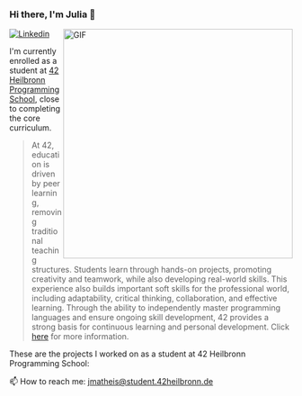 ### Hi there, I'm Julia 👋

[![Linkedin](https://img.shields.io/badge/-LinkedIn-0e76a8?style=flat-square&logo=Linkedin&logoColor=white)](https://www.linkedin.com/in/julia-matheis-708817198)
<img align="right" alt="GIF" src="https://42.fr/wp-content/uploads/2021/06/Group-8.png" width="408" height="408" />


I'm currently enrolled as a student at [42 Heilbronn Programming School](https://www.42heilbronn.de/en/), close to completing the core curriculum.
> At 42, education is driven by peer learning, removing traditional teaching structures.
> Students learn through hands-on projects, promoting creativity and teamwork, while also developing real-world skills.
> This experience also builds important soft skills for the professional world, including adaptability, critical thinking, collaboration, and effective learning.
> Through the ability to independently master programming languages and ensure ongoing skill development, 42 provides a strong basis for continuous learning and personal development. Click [here](https://www.42network.org/innovative-education/) for more information.

<!--
[![jmatheis's 42 stats](https://badge.mediaplus.ma/black/jmatheis?1337Badge=off&UM6P=off)](https://github.com/oakoudad/badge42)
-->
These are the projects I worked on as a student at 42 Heilbronn Programming School:

📫 How to reach me: jmatheis@student.42heilbronn.de

<!--
**jmatheis00/jmatheis00** is a ✨ _special_ ✨ repository because its `README.md` (this file) appears on your GitHub profile.

Here are some ideas to get you started:

- 🔭 I’m currently working on ...
- 🌱 I’m currently learning ...
- 👯 I’m looking to collaborate on ...
- 🤔 I’m looking for help with ...
- 💬 Ask me about ...
- 😄 Pronouns: ...
- ⚡ Fun fact: ...
-->


